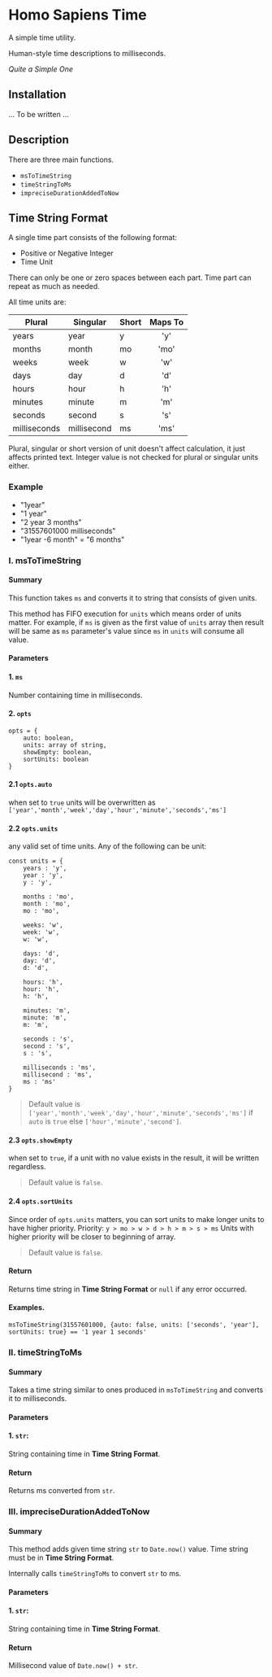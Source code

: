 # Homo Sapiens Time

A simple time utility.

Human-style time descriptions to milliseconds.

_Quite a Simple One_

## Installation
... To be written ...
## Description
There are three main functions.

- `msToTimeString`
- `timeStringToMs`
- `impreciseDurationAddedToNow`

## Time String Format
A single time part consists of the following format:
- Positive or Negative Integer
- Time Unit

There can only be one or zero spaces between each part.
Time part can repeat as much as needed.

All time units are: 

| Plural        | Singular     | Short | Maps To|
|---------------|--------------|-------|:------:|
| years         | year         | y     | 'y'    |     
| months        | month        | mo    | 'mo'   |      
| weeks         | week         | w     | 'w'    |     
| days          | day          | d     | 'd'    |     
| hours         | hour         | h     | 'h'    |    
| minutes       | minute       | m     | 'm'    |     
| seconds       | second       | s     | 's'    |     
| milliseconds  | millisecond  | ms    | 'ms'   |     

Plural, singular or short version of unit doesn't affect calculation,
it just affects printed text. Integer value is not checked for plural or singular units either.

### Example

- "1year"
- "1 year"
- "2 year 3 months"
- "31557601000 milliseconds"
- "1year -6 month" = "6 months"

### I. msToTimeString

#### Summary
This function takes `ms` and converts it to string that consists of given units.

This method has FIFO execution for `units` which means order of units matter.
For example, if `ms` is given as the first value of `units` array then result will be same as `ms` parameter's value since `ms` in `units` will consume all value.

#### Parameters

#### 1. `ms`
Number containing time in milliseconds.

#### 2. `opts`
```JS
opts = {
    auto: boolean,
    units: array of string,
    showEmpty: boolean,
    sortUnits: boolean
}
```
#### 2.1 `opts.auto` 

when set to `true` units will be overwritten as `['year','month','week','day','hour','minute','seconds','ms']`

#### 2.2 `opts.units`
any valid set of time units. Any of the following can be unit:
```JS
const units = {
    years : 'y',
    year : 'y',
    y : 'y',

    months : 'mo',
    month : 'mo',
    mo : 'mo',

    weeks: 'w',
    week: 'w',
    w: 'w',

    days: 'd',
    day: 'd',
    d: 'd',

    hours: 'h',
    hour: 'h',
    h: 'h',

    minutes: 'm',
    minute: 'm',
    m: 'm',

    seconds : 's',
    second : 's',
    s : 's',

    milliseconds : 'ms',
    millisecond : 'ms',
    ms : 'ms'
}
```
> Default value is `['year','month','week','day','hour','minute','seconds','ms']` if `auto` is `true` else `['hour','minute','second']`.

#### 2.3 `opts.showEmpty`
when set to `true`, if a unit with no value exists in the result, it will be written regardless. 
> Default value is `false`.

#### 2.4 `opts.sortUnits`
Since order of `opts.units` matters, you can sort units to make longer units to have higher priority.
Priority: `y > mo > w > d > h > m > s > ms`
Units with higher priority will be closer to beginning of array.

> Default value is `false`.

#### Return
Returns time string in **Time String Format** or `null` if any error occurred.


#### Examples.
```JS
msToTimeString(31557601000, {auto: false, units: ['seconds', 'year'], sortUnits: true} == '1 year 1 seconds'

```

### II. timeStringToMs
#### Summary
Takes a time string similar to ones produced in `msToTimeString` and converts it to milliseconds.

#### Parameters

#### 1. `str`:
String containing time in **Time String Format**.

#### Return
Returns ms converted from `str`.


### III. impreciseDurationAddedToNow

#### Summary

This method adds given time string `str` to `Date.now()` value.
Time string must be in **Time String Format**.

Internally calls `timeStringToMs` to convert `str` to ms.

#### Parameters

#### 1. `str`:
String containing time in **Time String Format**.


#### Return
Millisecond value of `Date.now() + str`.